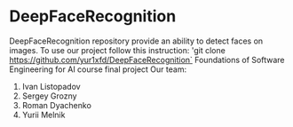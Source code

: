 # DeepFaceRecognition
DeepFaceRecognition repository provide an ability to detect faces on images. To use our project follow this instruction:
'git clone https://github.com/yur1xfd/DeepFaceRecognition`
Foundations of Software Engineering for AI course final project
Our team:
1. Ivan Listopadov
2. Sergey Grozny
3. Roman Dyachenko
4. Yurii Melnik
